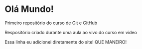 # Olá Mundo!
 Primeiro repositório do curso de Git e GitHub

 Respositório criado durante uma aula ao vivo do curso em video 

 Essa linha eu adicionei diretamente do site! QUE MANEIRO!
